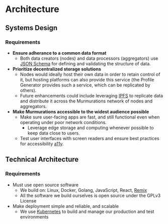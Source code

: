 # Architecture

## Systems Design

### Requirements

- **Ensure adherance to a common data format**
  - Both data creators (nodes) and data processors (aggregators) use [JSON Schema](https://json-schema.org/understanding-json-schema/) for defining and validating the structure of data.
- **Prioritize decentralized storage solutions**
  - Nodes would ideally host their own data in order to retain control of it, but hosting platforms can also provide this service (the Profile Generator provides such a service, which can be replicated by others).
  - Future enhancements could include leveraging [IPFS](https://ipfs.io/#how) to replicate data and distribute it across the Murmurations network of nodes and aggregators.
- **Make Murmurations accessible to the widest audience possible**
  - Make sure user-facing apps are fast, and still functional even when operating under poor network conditions.
    - Leverage edge storage and computing whenever possible to keep data close to users.
  - Test user interfaces with screen readers and ensure best practices for accessibility [a11y](https://www.a11yproject.com/).

## Technical Architecture

### Requirements

- Must use open source software
  - We build on: Linux, Docker, Golang, JavaScript, React, [Remix](https://remix.run)
  - All the software we build ourselves is open source under the GPLv3 License
- Make deployment simple and reliable, and scalable
  - We use [Kubernetes](https://kubernetes.io/) to build and manage our production and test environments
